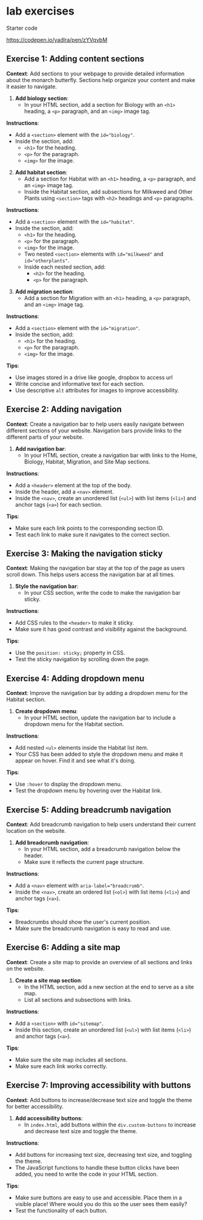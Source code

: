 # lab exercises

Starter code

https://codepen.io/yadlra/pen/zYVqvbM


## Exercise 1: Adding content sections

**Context**: Add sections to your webpage to provide detailed information about the monarch butterfly. Sections help organize your content and make it easier to navigate.

1. **Add biology section**:
    - In your HTML section, add a section for Biology with an `<h1>` heading, a `<p>` paragraph, and an `<img>` image tag.

**Instructions**:
- Add a `<section>` element with the `id="biology"`.
- Inside the section, add:
  - `<h1>` for the heading.
  - `<p>` for the paragraph.
  - `<img>` for the image.

2. **Add habitat section**:
    - Add a section for Habitat with an `<h1>` heading, a `<p>` paragraph, and an `<img>` image tag.
    - Inside the Habitat section, add subsections for Milkweed and Other Plants using `<section>` tags with `<h2>` headings and `<p>` paragraphs.

**Instructions**:
- Add a `<section>` element with the `id="habitat"`.
- Inside the section, add:
  - `<h1>` for the heading.
  - `<p>` for the paragraph.
  - `<img>` for the image.
  - Two nested `<section>` elements with `id="milkweed"` and `id="otherplants"`.
  - Inside each nested section, add:
    - `<h2>` for the heading.
    - `<p>` for the paragraph.

3. **Add migration section**:
    - Add a section for Migration with an `<h1>` heading, a `<p>` paragraph, and an `<img>` image tag.

**Instructions**:
- Add a `<section>` element with the `id="migration"`.
- Inside the section, add:
  - `<h1>` for the heading.
  - `<p>` for the paragraph.
  - `<img>` for the image.

**Tips**:
- Use images stored in a drive like google, dropbox to access url
- Write concise and informative text for each section.
- Use descriptive `alt` attributes for images to improve accessibility.

## Exercise 2: Adding navigation 

**Context**: Create a navigation bar to help users easily navigate between different sections of your website. Navigation bars provide links to the different parts of your website.

1. **Add navigation bar**:
    - In your HTML section, create a navigation bar with links to the Home, Biology, Habitat, Migration, and Site Map sections.

**Instructions**:
- Add a `<header>` element at the top of the body.
- Inside the header, add a `<nav>` element.
- Inside the `<nav>`, create an unordered list (`<ul>`) with list items (`<li>`) and anchor tags (`<a>`) for each section.

**Tips**:
- Make sure each link points to the corresponding section ID.
- Test each link to make sure it navigates to the correct section.

## Exercise 3: Making the navigation sticky 

**Context**: Making the navigation bar stay at the top of the page as users scroll down. This helps users access the navigation bar at all times.

1. **Style the navigation bar**:
    - In your CSS section, write the code to make the navigation bar sticky.

**Instructions**:
- Add CSS rules to the `<header>` to make it sticky.
- Make sure it has good contrast and visibility against the background.

**Tips**:
- Use the `position: sticky;` property in CSS.
- Test the sticky navigation by scrolling down the page.

## Exercise 4: Adding dropdown menu

**Context**: Improve the navigation bar by adding a dropdown menu for the Habitat section.

1. **Create dropdown menu**:
    - In your HTML section, update the navigation bar to include a dropdown menu for the Habitat section.

**Instructions**:
- Add nested `<ul>` elements inside the Habitat list item.
- Your CSS has been added to style the dropdown menu and make it appear on hover. Find it and see what it's doing.

**Tips**:
- Use `:hover` to display the dropdown menu.
- Test the dropdown menu by hovering over the Habitat link.

## Exercise 5: Adding breadcrumb navigation

**Context**: Add breadcrumb navigation to help users understand their current location on the website.

1. **Add breadcrumb navigation**:
    - In your HTML section, add a breadcrumb navigation below the header.
    - Make sure it reflects the current page structure.

**Instructions**:
- Add a `<nav>` element with `aria-label="breadcrumb"`.
- Inside the `<nav>`, create an ordered list (`<ol>`) with list items (`<li>`) and anchor tags (`<a>`).

**Tips**:
- Breadcrumbs should show the user's current position.
- Make sure the breadcrumb navigation is easy to read and use.

## Exercise 6: Adding a site map 

**Context**: Create a site map to provide an overview of all sections and links on the website.

1. **Create a site map section**:
    - In the HTML section, add a new section at the end to serve as a site map.
    - List all sections and subsections with links.

**Instructions**:
- Add a `<section>` with `id="sitemap"`.
- Inside this section, create an unordered list (`<ul>`) with list items (`<li>`) and anchor tags (`<a>`).

**Tips**:
- Make sure the site map includes all sections.
- Make sure each link works correctly.

## Exercise 7: Improving accessibility with buttons

**Context**: Add buttons to increase/decrease text size and toggle the theme for better accessibility.

1. **Add accessibility buttons**:
    - In `index.html`, add buttons within the `div.custom-buttons` to increase and decrease text size and toggle the theme.

**Instructions**:
- Add buttons for increasing text size, decreasing text size, and toggling the theme.
- The JavaScript functions to handle these button clicks have been added, you need to write the code in your HTML section.

**Tips**:
- Make sure buttons are easy to use and accessible. Place them in a visible place! Where would you do this so the user sees them easily?
- Test the functionality of each button.


